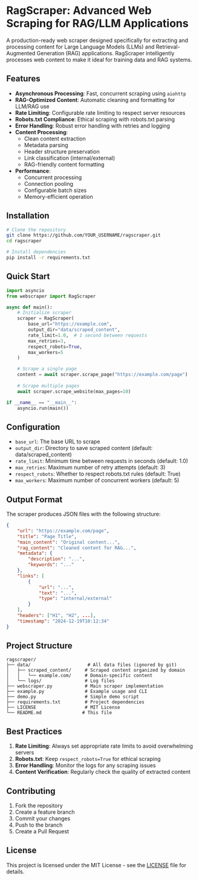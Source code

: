 # RagScraper: Advanced Web Scraping for RAG/LLM Applications

A production-ready web scraper designed specifically for extracting and processing content for Large Language Models (LLMs) and Retrieval-Augmented Generation (RAG) applications. RagScraper intelligently processes web content to make it ideal for training data and RAG systems.

## Features

- **Asynchronous Processing**: Fast, concurrent scraping using `aiohttp`
- **RAG-Optimized Content**: Automatic cleaning and formatting for LLM/RAG use
- **Rate Limiting**: Configurable rate limiting to respect server resources
- **Robots.txt Compliance**: Ethical scraping with robots.txt parsing
- **Error Handling**: Robust error handling with retries and logging
- **Content Processing**:
  - Clean content extraction
  - Metadata parsing
  - Header structure preservation
  - Link classification (internal/external)
  - RAG-friendly content formatting
- **Performance**:
  - Concurrent processing
  - Connection pooling
  - Configurable batch sizes
  - Memory-efficient operation

## Installation

```bash
# Clone the repository
git clone https://github.com/YOUR_USERNAME/ragscraper.git
cd ragscraper

# Install dependencies
pip install -r requirements.txt
```

## Quick Start

```python
import asyncio
from webscraper import RagScraper

async def main():
    # Initialize scraper
    scraper = RagScraper(
        base_url="https://example.com",
        output_dir="data/scraped_content",
        rate_limit=1.0,  # 1 second between requests
        max_retries=3,
        respect_robots=True,
        max_workers=5
    )

    # Scrape a single page
    content = await scraper.scrape_page("https://example.com/page")
    
    # Scrape multiple pages
    await scraper.scrape_website(max_pages=10)

if __name__ == "__main__":
    asyncio.run(main())
```

## Configuration

- `base_url`: The base URL to scrape
- `output_dir`: Directory to save scraped content (default: data/scraped_content)
- `rate_limit`: Minimum time between requests in seconds (default: 1.0)
- `max_retries`: Maximum number of retry attempts (default: 3)
- `respect_robots`: Whether to respect robots.txt rules (default: True)
- `max_workers`: Maximum number of concurrent workers (default: 5)

## Output Format

The scraper produces JSON files with the following structure:
```json
{
    "url": "https://example.com/page",
    "title": "Page Title",
    "main_content": "Original content...",
    "rag_content": "Cleaned content for RAG...",
    "metadata": {
        "description": "...",
        "keywords": "..."
    },
    "links": [
        {
            "url": "...",
            "text": "...",
            "type": "internal/external"
        }
    ],
    "headers": ["H1", "H2", ...],
    "timestamp": "2024-12-19T10:12:34"
}
```

## Project Structure

```
ragscraper/
├── data/                     # All data files (ignored by git)
│   ├── scraped_content/     # Scraped content organized by domain
│   │   └── example.com/     # Domain-specific content
│   └── logs/                # Log files
├── webscraper.py            # Main scraper implementation
├── example.py               # Example usage and CLI
├── demo.py                  # Simple demo script
├── requirements.txt         # Project dependencies
├── LICENSE                  # MIT License
└── README.md               # This file
```

## Best Practices

1. **Rate Limiting**: Always set appropriate rate limits to avoid overwhelming servers
2. **Robots.txt**: Keep `respect_robots=True` for ethical scraping
3. **Error Handling**: Monitor the logs for any scraping issues
4. **Content Verification**: Regularly check the quality of extracted content

## Contributing

1. Fork the repository
2. Create a feature branch
3. Commit your changes
4. Push to the branch
5. Create a Pull Request

## License

This project is licensed under the MIT License - see the [LICENSE](LICENSE) file for details.
